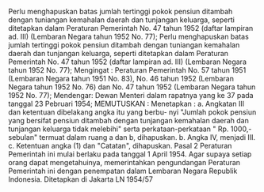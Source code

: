  Perlu menghapuskan batas jumlah tertinggi pokok pensiun ditambah dengan tuniangan kemahalan daerah dan tunjangan keluarga, seperti ditetapkan dalam Peraturan Pemerintah No. 47 tahun 1952 (daftar lampiran ad. III) (Lembaran Negara tahun 1952 No. 77); Perlu menghapuskan batas jumlah tertinggi pokok pensiun ditambah dengan tuniangan kemahalan daerah dan tunjangan keluarga, seperti ditetapkan dalam Peraturan Pemerintah No. 47 tahun 1952 (daftar lampiran ad. III) (Lembaran Negara tahun 1952 No. 77);
Mengingat :
 Peraturan Pemerintah No. 57 tahun 1951 (Lembaran Negara tahun 1951 No. 83), No. 46 tahun 1952 (Lembaran Negara tahun 1952 No. 76) dan No. 47 tahun 1952 (Lembaran Negara tahun 1952 No. 77); Mendengar: Dewan Menteri dalam rapatnya yang ke 37 pada tanggal 23 Pebruari 1954;
MEMUTUSKAN :
 Menetapkan :
a. Angkatan III dan ketentuan dibelakang angka itu yang berbu- nyi "Jumlah pokok pensiun yang bersifat pensiun ditambah dengan tunjangan kemahalan daerah dan tunjangan keluarga tidak melebihi" serta perkataan-perkataan " Rp. 1000,- sebulan" termuat dalam ruang a dan b, dihapuskan. b. Angka IV, menjadi III. c. Ketentuan angka (1) dan "Catatan", dihapuskan. Pasal 2 Peraturan Pemerintah ini mulai berlaku pada tanggal 1 April 1954. Agar supaya setiap orang dapat mengetahuinya, memerintahkan pengundangan Peraturan Pemerintah ini dengan penempatan dalam Lembaran Negara Republik Indonesia. Ditetapkan di Jakarta LN 1954/57